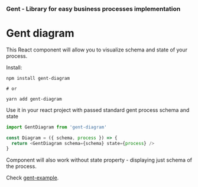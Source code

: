 ### Gent - Library for easy business processes implementation

# Gent diagram

This React component will allow you to visualize schema and state of your process.

Install:

```
npm install gent-diagram

# or

yarn add gent-diagram
```

Use it in your react project with passed standard gent process schema and state

```ts
import GentDiagram from 'gent-diagram'

const Diagram = ({ schema, process }) => {
  return <GentDiagram schema={schema} state={process} />
}
```

Component will also work without state property - displaying just schema of the process.

Check [gent-example](https://github.com/stepan662/gent-example).
